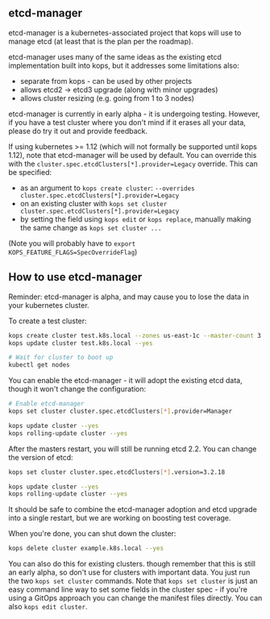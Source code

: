 ## etcd-manager

etcd-manager is a kubernetes-associated project that kops will use to manage
etcd (at least that is the plan per the roadmap).

etcd-manager uses many of the same ideas as the existing etcd implementation
built into kops, but it addresses some limitations also:

* separate from kops - can be used by other projects
* allows etcd2 -> etcd3 upgrade (along with minor upgrades)
* allows cluster resizing (e.g. going from 1 to 3 nodes)

etcd-manager is currently in early alpha - it is undergoing testing. However, if
you have a test cluster where you don't mind if it erases all your data, please
do try it out and provide feedback.

If using kubernetes >= 1.12 (which will not formally be supported until kops 1.12), note that etcd-manager will be used by default.  You can override this with the `cluster.spec.etcdClusters[*].provider=Legacy` override.  This can be specified:

* as an argument to `kops create cluster`: `--overrides cluster.spec.etcdClusters[*].provider=Legacy`
* on an existing cluster with `kops set cluster cluster.spec.etcdClusters[*].provider=Legacy`
* by setting the field using `kops edit` or `kops replace`, manually making the same change as `kops set cluster ...`

(Note you will probably have to `export KOPS_FEATURE_FLAGS=SpecOverrideFlag`)

## How to use etcd-manager

Reminder: etcd-manager is alpha, and may cause you to lose the data in your
kubernetes cluster.

To create a test cluster:
```bash
kops create cluster test.k8s.local --zones us-east-1c --master-count 3
kops update cluster test.k8s.local --yes

# Wait for cluster to boot up
kubectl get nodes
```

You can enable the etcd-manager - it will adopt the existing etcd data, though
it won't change the configuration:

```bash
# Enable etcd-manager
kops set cluster cluster.spec.etcdClusters[*].provider=Manager

kops update cluster --yes
kops rolling-update cluster --yes
```

After the masters restart, you will still be running etcd 2.2.  You can change
the version of etcd:

```bash
kops set cluster cluster.spec.etcdClusters[*].version=3.2.18

kops update cluster --yes
kops rolling-update cluster --yes
```

It should be safe to combine the etcd-manager adoption and etcd upgrade into a
single restart, but we are working on boosting test coverage.

When you're done, you can shut down the cluster:

```bash
kops delete cluster example.k8s.local --yes
```

You can also do this for existing clusters. though remember that this is still
an early alpha, so don't use for clusters with important data.  You just run the
two `kops set cluster` commands.  Note that `kops set cluster` is just an easy
command line way to set some fields in the cluster spec - if you're using a
GitOps approach you can change the manifest files directly. You can also `kops
edit cluster`.

